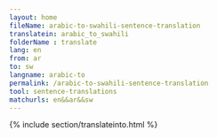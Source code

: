 ```yaml
---
layout: home
fileName: arabic-to-swahili-sentence-translation
translatein: arabic_to_swahili
folderName : translate
lang: en
from: ar
to: sw
langname: arabic-to
permalink: /arabic-to-swahili-sentence-translation
tool: sentence-translations
matchurls: en&&ar&&sw
---
```

{% include section/translateinto.html %}
